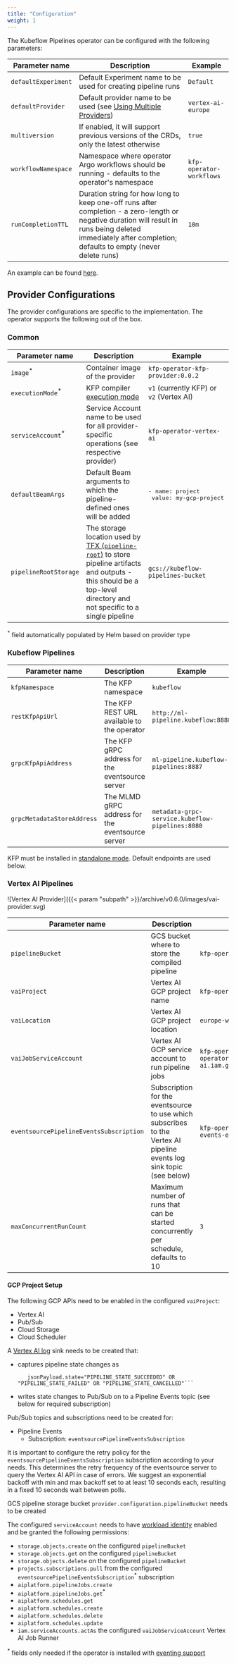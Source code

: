 ```yaml
---
title: "Configuration"
weight: 1
---
```


The Kubeflow Pipelines operator can be configured with the following parameters:

| Parameter name      | Description                                                                                                                                                                                                   | Example                  |
| ------------------- | ------------------------------------------------------------------------------------------------------------------------------------------------------------------------------------------------------------- | ------------------------ |
| `defaultExperiment` | Default Experiment name to be used for creating pipeline runs                                                                                                                                                 | `Default`                |
| `defaultProvider`   | Default provider name to be used (see [Using Multiple Providers](../providers))                                                                                                                               | `vertex-ai-europe`       |
| `multiversion`      | If enabled, it will support previous versions of the CRDs, only the latest otherwise                                                                                                                          | `true`                   |
| `workflowNamespace` | Namespace where operator Argo workflows should be running - defaults to the operator's namespace                                                                                                              | `kfp-operator-workflows` |
| `runCompletionTTL`  | Duration string for how long to keep one-off runs after completion - a zero-length or negative duration will result in runs being deleted immediately after completion; defaults to empty (never delete runs) | `10m`                    |

An example can be found [here](https://github.com/sky-uk/kfp-operator/blob/master/config/manager/controller_manager_config.yaml).

## Provider Configurations

The provider configurations are specific to the implementation. The operator supports the following out of the box.

### Common

| Parameter name               | Description                                                                                                                                                                                                                        | Example                                                |
| ---------------------------- | ---------------------------------------------------------------------------------------------------------------------------------------------------------------------------------------------------------------------------------- | ------------------------------------------------------ |
| `image`<sup>*</sup>          | Container image of the provider                                                                                                                                                                                                    | `kfp-operator-kfp-provider:0.0.2`                      |
| `executionMode`<sup>*</sup>  | KFP compiler [execution mode](https://kubeflow-pipelines.readthedocs.io/en/latest/source/kfp.dsl.html#kfp.dsl.PipelineExecutionMode)                                                                                               | `v1` (currently KFP) or `v2` (Vertex AI)               |
| `serviceAccount`<sup>*</sup> | Service Account name to be used for all provider-specific operations (see respective provider)                                                                                                                                     | `kfp-operator-vertex-ai`                               |
| `defaultBeamArgs`            | Default Beam arguments to which the pipeline-defined ones will be added                                                                                                                                                            | <pre>- name: project<br/>  value: my-gcp-project</pre> |
| `pipelineRootStorage`        | The storage location used by [TFX (`pipeline-root`)](https://www.tensorflow.org/tfx/guide/build_tfx_pipeline) to store pipeline artifacts and outputs - this should be a top-level directory and not specific to a single pipeline | `gcs://kubeflow-pipelines-bucket`                      |

<sup>*</sup> field automatically populated by Helm based on provider type

### Kubeflow Pipelines

| Parameter name             | Description                                      | Example                                         |
| -------------------------- | ------------------------------------------------ | ----------------------------------------------- |
| `kfpNamespace`             | The KFP namespace                                | `kubeflow`                                      |
| `restKfpApiUrl`            | The KFP REST URL available to the operator       | `http://ml-pipeline.kubeflow:8888`              |
| `grpcKfpApiAddress`        | The KFP gRPC address for the eventsource server  | `ml-pipeline.kubeflow-pipelines:8887`           |
| `grpcMetadataStoreAddress` | The MLMD gRPC address for the eventsource server | `metadata-grpc-service.kubeflow-pipelines:8080` |

KFP must be installed in [standalone mode](https://www.kubeflow.org/docs/components/pipelines/installation/standalone-deployment/). Default endpoints are used below.

### Vertex AI Pipelines

![Vertex AI Provider]({{< param "subpath" >}}/archive/v0.6.0/images/vai-provider.svg)

| Parameter name                          | Description                                                                                                          | Example                                                           |
| --------------------------------------- | -------------------------------------------------------------------------------------------------------------------- | ----------------------------------------------------------------- |
| `pipelineBucket`                        | GCS bucket where to store the compiled pipeline                                                                      | `kfp-operator-pipelines`                                          |
| `vaiProject`                            | Vertex AI GCP project name                                                                                           | `kfp-operator-vertex-ai`                                          |
| `vaiLocation`                           | Vertex AI GCP project location                                                                                       | `europe-west2`                                                    |
| `vaiJobServiceAccount`                  | Vertex AI GCP service account to run pipeline jobs                                                                   | `kfp-operator-vai@kfp-operator-vertex-ai.iam.gserviceaccount.com` |
| `eventsourcePipelineEventsSubscription` | Subscription for the eventsource to use which subscribes to the Vertex AI pipeline events log sink topic (see below) | `kfp-operator-vai-run-events-eventsource`                         |
| `maxConcurrentRunCount`                 | Maximum number of runs that can be started concurrently per schedule, defaults to 10                                 | `3`                                                               |

#### GCP Project Setup

The following GCP APIs need to be enabled in the configured `vaiProject`:
- Vertex AI
- Pub/Sub
- Cloud Storage
- Cloud Scheduler

A [Vertex AI log](https://cloud.google.com/vertex-ai/docs/pipelines/logging) sink needs to be created that:
- captures pipeline state changes as
  ```resource.type="aiplatform.googleapis.com/PipelineJob"
     jsonPayload.state="PIPELINE_STATE_SUCCEEDED" OR "PIPELINE_STATE_FAILED" OR "PIPELINE_STATE_CANCELLED"```
- writes state changes to Pub/Sub on to a Pipeline Events topic (see below for required subscription)

Pub/Sub topics and subscriptions need to be created for:
- Pipeline Events
  - Subscription: `eventsourcePipelineEventsSubscription`

It is important to configure the retry policy for the `eventsourcePipelineEventsSubscription` subscription according to your needs. This determines the retry frequency of the eventsource server to query the Vertex AI API in case of errors.
We suggest an exponential backoff with min and max backoff set to at least 10 seconds each, resulting in a fixed 10 seconds wait between polls.

GCS pipeline storage bucket `provider.configuration.pipelineBucket` needs to be created

The configured `serviceAccount` needs to have [workload identity](https://cloud.google.com/kubernetes-engine/docs/how-to/workload-identity) enabled and be granted the following permissions:
  - `storage.objects.create` on the configured `pipelineBucket`
  - `storage.objects.get` on the configured `pipelineBucket`
  - `storage.objects.delete` on the configured `pipelineBucket`
  - `projects.subscriptions.pull` from the configured `eventsourcePipelineEventsSubscription`<sup>*</sup> subscription
  - `aiplatform.pipelineJobs.create`
  - `aiplatform.pipelineJobs.get`<sup>*</sup>
  - `aiplatform.schedules.get`
  - `aiplatform.schedules.create`
  - `aiplatform.schedules.delete`
  - `aiplatform.schedules.update`
  - `iam.serviceAccounts.actAs` the configured `vaiJobServiceAccount` Vertex AI Job Runner

<sup>*</sup> fields only needed if the operator is installed with [eventing support](../../getting-started/overview/#eventing-support)
